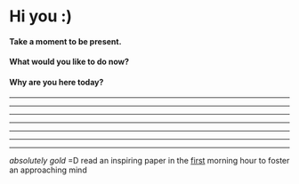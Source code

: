 # Hi you :)


#### Take a moment to be present.

#### What would you like to do now? 

#### Why are you here today?   




***

***


***

***

***

***

***





*absolutely gold* =D read an inspiring paper in the [first](https://docs.google.com/document/d/1tBuChu0S_pp1xwI7NCaMnYqDrUVXh09vku8A7I9DuX8/edit) morning hour to foster an approaching mind
